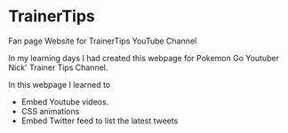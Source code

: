 # TrainerTips
Fan page Website for TrainerTips YouTube Channel

In my learning days I had created this webpage for Pokemon Go Youtuber Nick' Trainer Tips Channel.

In this webpage I learned to 
- Embed Youtube videos.
- CSS animations
- Embed Twitter feed to list the latest tweets
